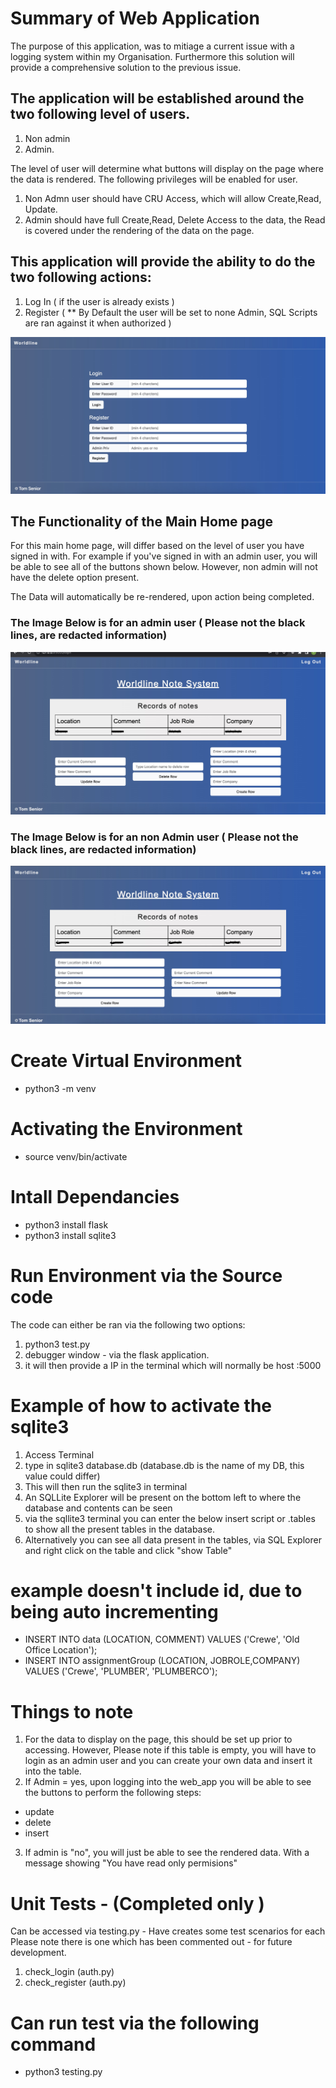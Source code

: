 # Summary of Web Application
The purpose of this application, was to mitiage a current issue with a logging system within my Organisation. Furthermore this solution will provide a comprehensive solution to  the previous issue. 

## The application will be established around the two following level of users.

1. Non admin
2. Admin.

The level of user will determine what buttons will display on the page where the data is rendered. The following privileges will be enabled for user.

1. Non Admn user should have CRU Access, which will allow Create,Read, Update. 
2. Admin should have full Create,Read, Delete Access to the data, the Read is covered under the rendering of the data on the page.

## This application will provide the ability to do the two following actions:

1. Log In ( if the user is already exists )
2. Register ( ** By Default the user will be set to none Admin, SQL Scripts are ran against it when authorized )

![Log In / Register Screen](static/login.jpeg)

## The Functionality of the Main Home page

For this main home page, will differ based on the level of user you have signed in with. For example if you've signed in with an admin user, you will be able to see all of the buttons shown below. However, non admin will not have the delete option present. 

The Data will automatically be re-rendered, upon action being completed.

### The Image Below is for an admin user ( Please not the black lines, are redacted information)
![Log In / Register Screen](static/adminPriv.jpeg)
### The Image Below is for an non Admin user ( Please not the black lines, are redacted information)
![Log In / Register Screen](static/nonAdmin.jpeg)


# Create Virtual Environment
- python3 -m venv <name of environment>
# Activating the Environment
- source venv/bin/activate
# Intall Dependancies
- python3 install flask
- python3 install sqlite3
# Run Environment via the Source code
The code can either be ran via the following two options:
1. python3 test.py
2. debugger window - via the flask application.
3. it will then provide a IP in the terminal which will normally be host :5000

# Example of how to activate the sqlite3
1. Access Terminal 
2. type in sqlite3 database.db (database.db is the name of my DB, this value could differ)
3. This will then run the sqlite3 in terminal
4. An SQLLite Explorer will be present on the bottom left to where the database and contents can be seen
5. via the sqllite3 terminal you can enter the below insert script or .tables to show all the present tables in the database.
6. Alternatively you can see all data present in the tables, via SQL Explorer and right click on the table and click "show Table"

# example doesn't include id, due to being auto incrementing
- INSERT INTO data (LOCATION, COMMENT) VALUES ('Crewe', 'Old Office Location');
- INSERT INTO assignmentGroup (LOCATION, JOBROLE,COMPANY) VALUES ('Crewe', 'PLUMBER', 'PLUMBERCO');

# Things to note 
1. For the data to display on the page, this should be set up prior to accessing. However, Please note if this table is empty, you will have to login as an admin user and you can create your own data and insert it into the table.
2. If Admin = yes, upon logging into the web_app you will be able to see the buttons to perform the following steps:

- update 
- delete
- insert

3. If admin is "no", you will just be able to see the rendered data. With a message showing "You have read only permisions"

# Unit Tests - (Completed only ) 
Can be accessed via testing.py - Have creates some test scenarios for each 
Please note there is one which has been commented out - for future development.

1. check_login (auth.py)
2. check_register (auth.py)

# Can run test via the following command
- python3 testing.py

